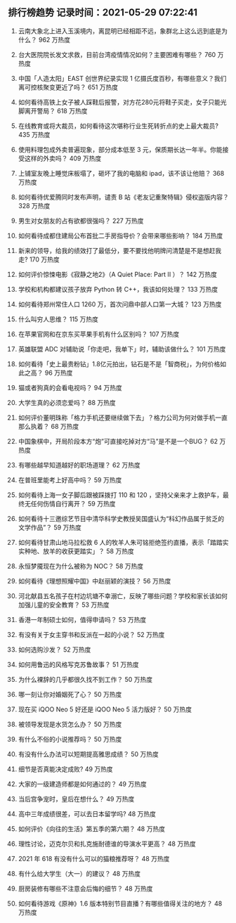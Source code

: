 
## 排行榜趋势 记录时间：2021-05-29 07:22:41
  
  1. 云南大象北上进入玉溪境内，离昆明已经相距不远，象群北上这么远到底是为什么？ 962 万热度
    
  2. 台大医院院长发文求救，目前台湾疫情情况如何？主要困难有哪些？ 760 万热度
    
  3. 中国「人造太阳」EAST 创世界纪录实现 1 亿摄氏度百秒，有哪些意义？我们离可控核聚变更近了吗？ 651 万热度
    
  4. 如何看待高铁上女子被人踩鞋后报警，对方花280元将鞋子买走，女子只能光脚离开警局？ 618 万热度
    
  5. 在线教育或将大裁员，如何看待这次堪称行业生死转折点的史上最大裁员? 435 万热度
    
  6. 使用料理包成外卖普遍现象，部分成本低至 3 元，保质期长达一年半。你能接受这样的外卖吗？ 409 万热度
    
  7. 上铺室友晚上睡觉床板塌了，砸坏了我的电脑和 ipad，该不该让他赔？ 368 万热度
    
  8. 如何看待优爱腾同时发布声明，谴责 B 站《老友记重聚特辑》侵权盗版内容？ 328 万热度
    
  9. 男生对女朋友的占有欲都很强吗？ 227 万热度
    
  10. 如何看待成都住建局公布首批二手房指导价？会带来哪些影响？ 184 万热度
    
  11. 新来的领导，给我的绩效打了最低分，要不要找他明牌问清楚是不是想赶我走? 170 万热度
    
  12. 如何评价惊悚电影《寂静之地2》（A Quiet Place: Part II ）？ 142 万热度
    
  13. 学校和机构都建议孩子放弃 Python 转 C++，我该如何处理？ 133 万热度
    
  14. 如何看待郑州常住人口 1260 万，首次问鼎中部人口第一大城？ 123 万热度
    
  15. 什么叫穷人思维？ 115 万热度
    
  16. 在苹果官网和在京东买苹果手机有什么区别吗？ 107 万热度
    
  17. 英雄联盟 ADC 对辅助说「你走吧，我单下」时，辅助该做什么？ 101 万热度
    
  18. 如何看待「史上最贵粉钻」1.8亿元拍出，钻石是不是「智商税」，为何价格如此之高？ 96 万热度
    
  19. 猫或者狗真的会看电视吗？ 94 万热度
    
  20. 大学生真的必须恋爱吗？ 88 万热度
    
  21. 如何评价董明珠称「格力手机还要继续做下去」？格力公司为何对做手机一直那么执着？ 68 万热度
    
  22. 中国象棋中，开局阶段本方“炮”可直接吃掉对方“马”是不是一个BUG？ 62 万热度
    
  23. 有哪些越早知道越好的职场道理？ 62 万热度
    
  24. 在普班里能考上好高中吗？ 59 万热度
    
  25. 如何看待上海一女子脚后跟被踩拨打 110 和 120 ，坚持父亲来才上救护车，最终无任何伤情自行离开？ 59 万热度
    
  26. 如何看待十三邀综艺节目中清华科学史教授吴国盛认为“科幻作品属于贫乏的文学作品”？ 59 万热度
    
  27. 如何看待甘肃山地马拉松救 6 人的牧羊人朱可铭拒绝签约直播，表示「踏踏实实种地、放羊的收获更踏实」？ 58 万热度
    
  28. 永恒梦魇现在为什么被称为 NOC？ 58 万热度
    
  29. 如何看待《理想照耀中国》中赵丽颖的演技？ 56 万热度
    
  30. 河北献县五名孩子在村边坑塘不幸溺亡，反映了哪些问题？学校和家长该如何加强儿童的安全教育？ 53 万热度
    
  31. 香港一年制硕士如何，值得申请吗？ 53 万热度
    
  32. 有没有关于女主穿书和反派在一起的小说？ 52 万热度
    
  33. 如何选购沙发？ 52 万热度
    
  34. 如何用鲁迅的风格写克苏鲁故事？ 51 万热度
    
  35. 为什么裸辞的几乎都很久找不到工作？ 50 万热度
    
  36. 哪一刻让你对婚姻死了心？ 50 万热度
    
  37. 现在买 iQOO Neo 5 好还是 iQOO Neo 5 活力版好？ 50 万热度
    
  38. 被领导发现是水货怎么办？ 50 万热度
    
  39. 有什么不俗的小说推荐吗？ 50 万热度
    
  40. 有没有什么办法可以短期提高雅思成绩？ 50 万热度
    
  41. 细节是否真能决定成败? 49 万热度
    
  42. 大家的一级建造师都是如何通过的？ 49 万热度
    
  43. 当后宫争宠时，皇后在想什么？ 49 万热度
    
  44. 高中三年成绩很差，可以去日本留学吗? 48 万热度
    
  45. 如何评价《向往的生活》第五季的第六期？ 48 万热度
    
  46. 理性讨论，迈克尔贝和扎克施耐德谁的导演水平更高？ 48 万热度
    
  47. 2021 年 618 有没有什么可以的猫粮推荐呀？ 48 万热度
    
  48. 有什么给大学生（大一）的建议？ 48 万热度
    
  49. 厨房装修有哪些不注意会后悔的细节？ 48 万热度
    
  50. 如何看待游戏《原神》1.6 版本特别节目直播？有哪些值得关注的地方？ 48 万热度
    